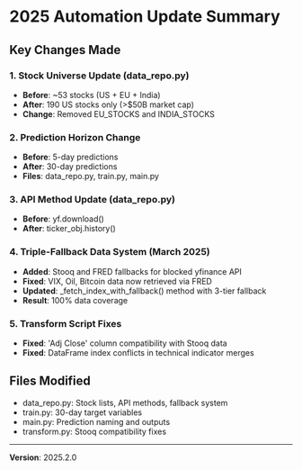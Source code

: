 # 2025 Automation Update Summary

## Key Changes Made

### 1. Stock Universe Update (data_repo.py)
- **Before**: ~53 stocks (US + EU + India)
- **After**: 190 US stocks only (>$50B market cap)
- **Change**: Removed EU_STOCKS and INDIA_STOCKS

### 2. Prediction Horizon Change
- **Before**: 5-day predictions
- **After**: 30-day predictions
- **Files**: data_repo.py, train.py, main.py

### 3. API Method Update (data_repo.py)
- **Before**: yf.download()
- **After**: ticker_obj.history()

### 4. Triple-Fallback Data System (March 2025)
- **Added**: Stooq and FRED fallbacks for blocked yfinance API
- **Fixed**: VIX, Oil, Bitcoin data now retrieved via FRED
- **Updated**: _fetch_index_with_fallback() method with 3-tier fallback
- **Result**: 100% data coverage

### 5. Transform Script Fixes
- **Fixed**: 'Adj Close' column compatibility with Stooq data
- **Fixed**: DataFrame index conflicts in technical indicator merges

## Files Modified
- data_repo.py: Stock lists, API methods, fallback system
- train.py: 30-day target variables
- main.py: Prediction naming and outputs
- transform.py: Stooq compatibility fixes

---
**Version**: 2025.2.0
